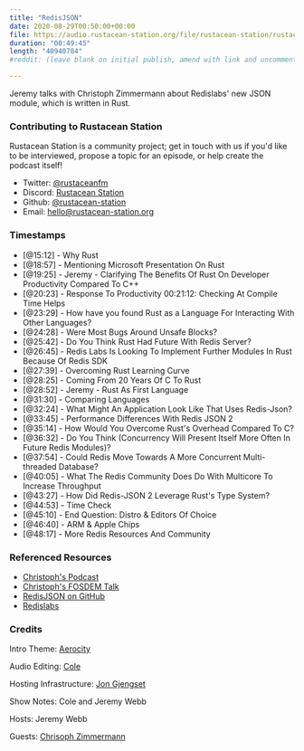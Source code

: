 ```yaml
---
title: "RedisJSON"
date: 2020-08-29T00:50:00+00:00
file: https://audio.rustacean-station.org/file/rustacean-station/rustacean-station-e029-redisjson.mp3
duration: "00:49:45"
length: "40940784"
#reddit: (leave blank on initial publish, amend with link and uncomment this line after Reddit thread has been posted)

---
```


Jeremy talks with Christoph Zimmermann about Redislabs' new JSON module, which is written in Rust.

### Contributing to Rustacean Station

Rustacean Station is a community project; get in touch with us if you'd like to be interviewed, propose a topic for an episode, or help create the podcast itself!

 - Twitter: [@rustaceanfm](https://twitter.com/rustaceanfm)
 - Discord: [Rustacean Station](https://discord.gg/cHc3Gyc)
 - Github: [@rustacean-station](https://github.com/rustacean-station/)
 - Email: [hello@rustacean-station.org](mailto:hello@rustacean-station.org)

### Timestamps 

- [@15:12] - Why Rust
- [@18:57] - Mentioning Microsoft Presentation On Rust
- [@19:25] - Jeremy - Clarifying The Benefits Of Rust On Developer Productivity Compared To C++
- [@20:23] - Response To Productivity 00:21:12: Checking At Compile Time Helps
- [@23:29] - How have you found Rust as a Language For Interacting With Other Languages?
- [@24:28] - Were Most Bugs Around Unsafe Blocks?
- [@25:42] - Do You Think Rust Had Future With Redis Server?
- [@26:45] - Redis Labs Is Looking To Implement Further Modules In Rust Because Of Redis SDK
- [@27:39] - Overcoming Rust Learning Curve
- [@28:25] - Coming From 20 Years Of C To Rust
- [@28:52] - Jeremy - Rust As First Language
- [@31:30] - Comparing Languages
- [@32:24] - What Might An Application Look Like That Uses Redis-Json?
- [@33:45] - Performance Differences With Redis JSON 2
- [@35:14] - How Would You Overcome Rust's Overhead Compared To C?
- [@36:32] - Do You Think (Concurrency Will Present Itself More Often In Future Redis Modules)?
- [@37:54] - Could Redis Move Towards A More Concurrent Multi-threaded Database?
- [@40:05] - What The Redis Community Does Do With Multicore To Increase Throughput
- [@43:27] - How Did Redis-JSON 2 Leverage Rust's Type System?
- [@44:53] - Time Check
- [@45:10] - End Question: Distro & Editors Of Choice
- [@46:40] - ARM & Apple Chips
- [@48:17] - More Redis Resources And Community

### Referenced Resources

- [Christoph's Podcast](https://linuxinlaws.eu/)
- [Christoph's FOSDEM Talk](https://ftp.osuosl.org/pub/fosdem/2020/K.3.401/rust_redisjson.webm)
- [RedisJSON on GitHub](https://github.com/RedisJSON/RedisJSON2)
- [Redislabs](https://university.redislabs.com/)

### Credits

Intro Theme: [Aerocity](https://twitter.com/AerocityMusic)

Audio Editing: [Cole](https://twitch.tv/refactorordie)

Hosting Infrastructure: [Jon Gjengset](https://twitter.com/jonhoo/)

Show Notes: Cole and Jeremy Webb 

Hosts: Jeremy Webb 

Guests: [Chrisoph Zimmermann](https://twitter.com/7immermann/)
